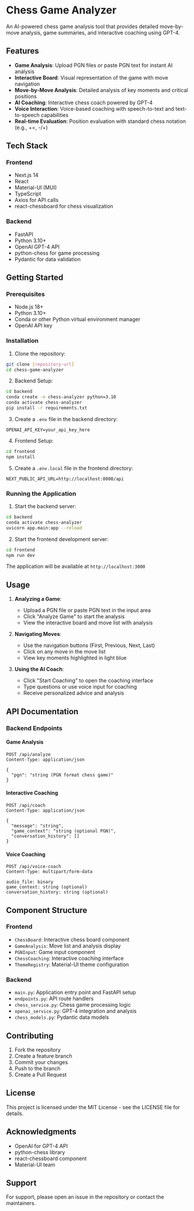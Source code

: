 # Chess Game Analyzer

An AI-powered chess game analysis tool that provides detailed move-by-move analysis, game summaries, and interactive coaching using GPT-4.

## Features

- **Game Analysis**: Upload PGN files or paste PGN text for instant AI analysis
- **Interactive Board**: Visual representation of the game with move navigation
- **Move-by-Move Analysis**: Detailed analysis of key moments and critical positions
- **AI Coaching**: Interactive chess coach powered by GPT-4
- **Voice Interaction**: Voice-based coaching with speech-to-text and text-to-speech capabilities
- **Real-time Evaluation**: Position evaluation with standard chess notation (e.g., +=, -/+)

## Tech Stack

### Frontend
- Next.js 14
- React
- Material-UI (MUI)
- TypeScript
- Axios for API calls
- react-chessboard for chess visualization

### Backend
- FastAPI
- Python 3.10+
- OpenAI GPT-4 API
- python-chess for game processing
- Pydantic for data validation

## Getting Started

### Prerequisites
- Node.js 18+
- Python 3.10+
- Conda or other Python virtual environment manager
- OpenAI API key

### Installation

1. Clone the repository:
```bash
git clone [repository-url]
cd chess-game-analyzer
```

2. Backend Setup:
```bash
cd backend
conda create -n chess-analyzer python=3.10
conda activate chess-analyzer
pip install -r requirements.txt
```

3. Create a `.env` file in the backend directory:
```
OPENAI_API_KEY=your_api_key_here
```

4. Frontend Setup:
```bash
cd frontend
npm install
```

5. Create a `.env.local` file in the frontend directory:
```
NEXT_PUBLIC_API_URL=http://localhost:8000/api
```

### Running the Application

1. Start the backend server:
```bash
cd backend
conda activate chess-analyzer
uvicorn app.main:app --reload
```

2. Start the frontend development server:
```bash
cd frontend
npm run dev
```

The application will be available at `http://localhost:3000`

## Usage

1. **Analyzing a Game**:
   - Upload a PGN file or paste PGN text in the input area
   - Click "Analyze Game" to start the analysis
   - View the interactive board and move list with analysis

2. **Navigating Moves**:
   - Use the navigation buttons (First, Previous, Next, Last)
   - Click on any move in the move list
   - View key moments highlighted in light blue

3. **Using the AI Coach**:
   - Click "Start Coaching" to open the coaching interface
   - Type questions or use voice input for coaching
   - Receive personalized advice and analysis

## API Documentation

### Backend Endpoints

#### Game Analysis
```http
POST /api/analyze
Content-Type: application/json

{
  "pgn": "string (PGN format chess game)"
}
```

#### Interactive Coaching
```http
POST /api/coach
Content-Type: application/json

{
  "message": "string",
  "game_context": "string (optional PGN)",
  "conversation_history": []
}
```

#### Voice Coaching
```http
POST /api/voice-coach
Content-Type: multipart/form-data

audio_file: binary
game_context: string (optional)
conversation_history: string (optional)
```

## Component Structure

### Frontend
- `ChessBoard`: Interactive chess board component
- `GameAnalysis`: Move list and analysis display
- `PGNInput`: Game input component
- `ChessCoaching`: Interactive coaching interface
- `ThemeRegistry`: Material-UI theme configuration

### Backend
- `main.py`: Application entry point and FastAPI setup
- `endpoints.py`: API route handlers
- `chess_service.py`: Chess game processing logic
- `openai_service.py`: GPT-4 integration and analysis
- `chess_models.py`: Pydantic data models

## Contributing

1. Fork the repository
2. Create a feature branch
3. Commit your changes
4. Push to the branch
5. Create a Pull Request

## License

This project is licensed under the MIT License - see the LICENSE file for details.

## Acknowledgments

- OpenAI for GPT-4 API
- python-chess library
- react-chessboard component
- Material-UI team

## Support

For support, please open an issue in the repository or contact the maintainers. 